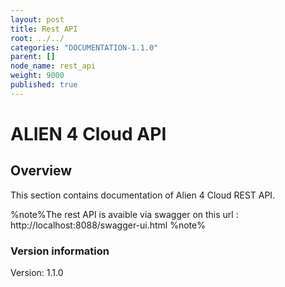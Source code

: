 ```yaml
---
layout: post
title: Rest API
root: ../../
categories: "DOCUMENTATION-1.1.0"
parent: []
node_name: rest_api
weight: 9000
published: true
---
```



# ALIEN 4 Cloud API

## Overview
This section contains documentation of Alien 4 Cloud REST API.

%note%The rest API is avaible via swagger on this url :
http://localhost:8088/swagger-ui.html %note%

### Version information
Version: 1.1.0
